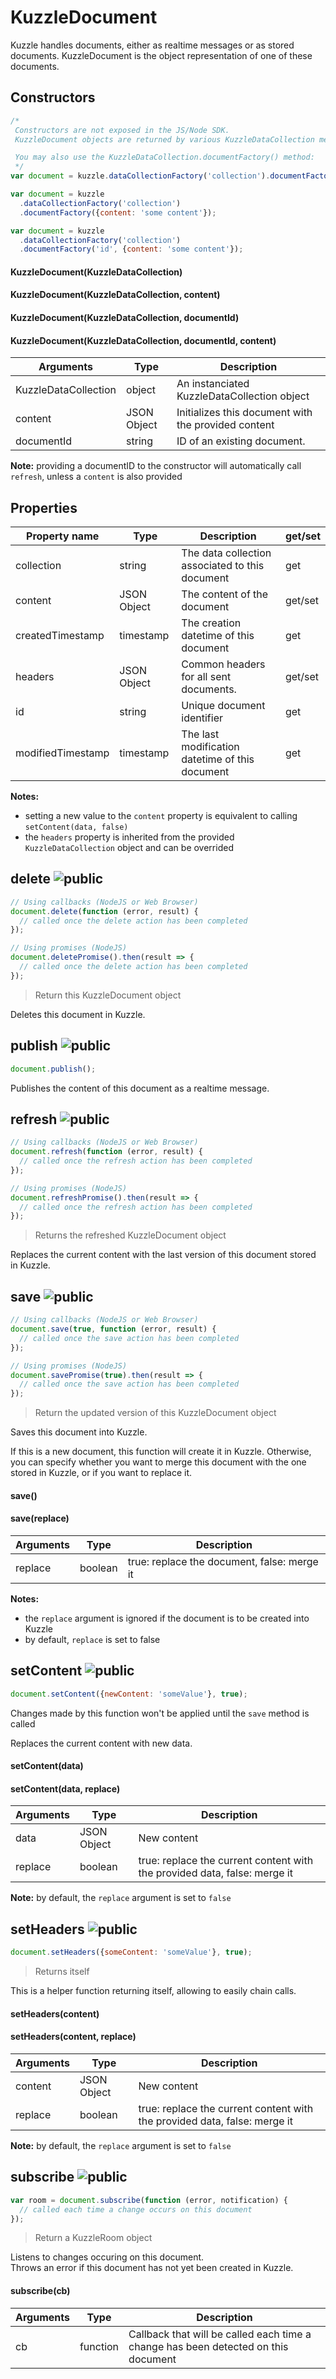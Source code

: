 # KuzzleDocument

Kuzzle handles documents, either as realtime messages or as stored documents. KuzzleDocument is the object representation of one of these documents.

## Constructors

```js
/*
 Constructors are not exposed in the JS/Node SDK.
 KuzzleDocument objects are returned by various KuzzleDataCollection methods.

 You may also use the KuzzleDataCollection.documentFactory() method:
 */
var document = kuzzle.dataCollectionFactory('collection').documentFactory('id');

var document = kuzzle
  .dataCollectionFactory('collection')
  .documentFactory({content: 'some content'});

var document = kuzzle
  .dataCollectionFactory('collection')
  .documentFactory('id', {content: 'some content'});
```


#### KuzzleDocument(KuzzleDataCollection)

#### KuzzleDocument(KuzzleDataCollection, content)

#### KuzzleDocument(KuzzleDataCollection, documentId)

#### KuzzleDocument(KuzzleDataCollection, documentId, content)

| Arguments | Type | Description |
|---------------|---------|----------------------------------------|
| KuzzleDataCollection | object | An instanciated KuzzleDataCollection object |
| content | JSON Object | Initializes this document with the provided content |
| documentId | string | ID of an existing document. |

**Note:**  providing a documentID to the constructor will automatically call ``refresh``, unless a ``content`` is also provided

## Properties

| Property name | Type | Description | get/set |
|--------------|--------|-----------------------------------|---------|
| collection | string | The data collection associated to this document | get |
| content | JSON Object | The content of the document | get/set |
| createdTimestamp | timestamp | The creation datetime of this document | get |
| headers | JSON Object | Common headers for all sent documents. | get/set |
| id | string | Unique document identifier | get |
| modifiedTimestamp | timestamp | The last modification datetime of this document | get |

**Notes:**  

* setting a new value to the ``content`` property is equivalent to calling ``setContent(data, false)``
* the ``headers`` property is inherited from the provided ``KuzzleDataCollection`` object and can be overrided

## delete ![public](./images/public.png)

```js
// Using callbacks (NodeJS or Web Browser)
document.delete(function (error, result) {
  // called once the delete action has been completed
});

// Using promises (NodeJS)
document.deletePromise().then(result => {
  // called once the delete action has been completed
});
```

> Return this KuzzleDocument object

Deletes this document in Kuzzle.

## publish ![public](./images/public.png)

```js
document.publish();
```

Publishes the content of this document as a realtime message.

## refresh ![public](./images/public.png)

```js
// Using callbacks (NodeJS or Web Browser)
document.refresh(function (error, result) {
  // called once the refresh action has been completed
});

// Using promises (NodeJS)
document.refreshPromise().then(result => {
  // called once the refresh action has been completed
});
```

> Returns the refreshed KuzzleDocument object

Replaces the current content with the last version of this document stored in Kuzzle.

## save ![public](./images/public.png)

```js
// Using callbacks (NodeJS or Web Browser)
document.save(true, function (error, result) {
  // called once the save action has been completed
});

// Using promises (NodeJS)
document.savePromise(true).then(result => {
  // called once the save action has been completed
});
```

> Return the updated version of this KuzzleDocument object

Saves this document into Kuzzle.

If this is a new document, this function will create it in Kuzzle. Otherwise, you can specify whether you want to merge this document with the one stored in Kuzzle, or if you want to replace it.


#### save()

#### save(replace)

| Arguments | Type | Description |
|---------------|---------|----------------------------------------|
| replace | boolean | true: replace the document, false: merge it |

**Notes:**

* the ``replace`` argument is ignored if the document is to be created into Kuzzle
* by default, ``replace`` is set to false


## setContent ![public](./images/public.png)

```js
document.setContent({newContent: 'someValue'}, true);
```

<aside class="notice">
Changes made by this function won't be applied until the <code>save</code> method is called
</aside>

Replaces the current content with new data.

#### setContent(data)

#### setContent(data, replace)

| Arguments | Type | Description |
|---------------|---------|----------------------------------------|
| data | JSON Object | New content |
| replace | boolean | true: replace the current content with the provided data, false: merge it |

**Note:** by default, the ``replace`` argument is set to ``false``

## setHeaders ![public](./images/public.png)

```js
document.setHeaders({someContent: 'someValue'}, true);
```

> Returns itself

This is a helper function returning itself, allowing to easily chain calls.

#### setHeaders(content)

#### setHeaders(content, replace)

| Arguments | Type | Description |
|---------------|---------|----------------------------------------|
| content | JSON Object | New content |
| replace | boolean | true: replace the current content with the provided data, false: merge it |

**Note:** by default, the ``replace`` argument is set to ``false``

## subscribe ![public](./images/public.png)

```js
var room = document.subscribe(function (error, notification) {
  // called each time a change occurs on this document
});
```

> Return a KuzzleRoom object

Listens to changes occuring on this document.  
Throws an error if this document has not yet been created in Kuzzle.

#### subscribe(cb)

| Arguments | Type | Description |
|---------------|---------|----------------------------------------|
| cb | function | Callback that will be called each time a change has been detected on this document |
